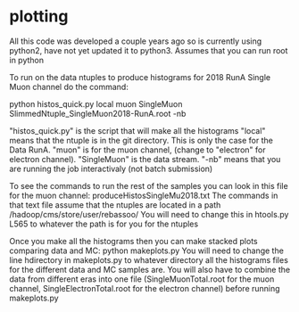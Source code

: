 # plotting
All this code was developed a couple years ago so is currently using python2, have not yet updated it to python3. Assumes that you can run root in python

To run on the data ntuples to produce histograms for 2018 RunA Single Muon channel do the command:

python histos_quick.py local muon SingleMuon SlimmedNtuple_SingleMuon2018-RunA.root -nb

"histos_quick.py" is the script that will make all the histograms
"local" means that the ntuple is in the git directory. This is only the case for the Data RunA. 
"muon" is for the muon channel, (change to "electron" for electron channel). 
"SingleMuon" is the data stream. 
"-nb" means that you are running the job interactivaly (not batch submission)

To see the commands to run the rest of the samples you can look in this file for the muon channel:
produceHistosSingleMu2018.txt
The commands in that text file assume that the ntuples are located in a path /hadoop/cms/store/user/rebassoo/
You will need to change this in htools.py L565 to whatever the path is for you for the ntuples

Once you make all the histograms then you can make stacked plots comparing data and MC:
python makeplots.py
You will need to change the line hdirectory in makeplots.py to whatever directory all the histograms files for the different data and MC samples are. You will also have to combine the data from different eras into one file (SingleMuonTotal.root for the muon channel, SingleElectronTotal.root for the electron channel) before running makeplots.py
